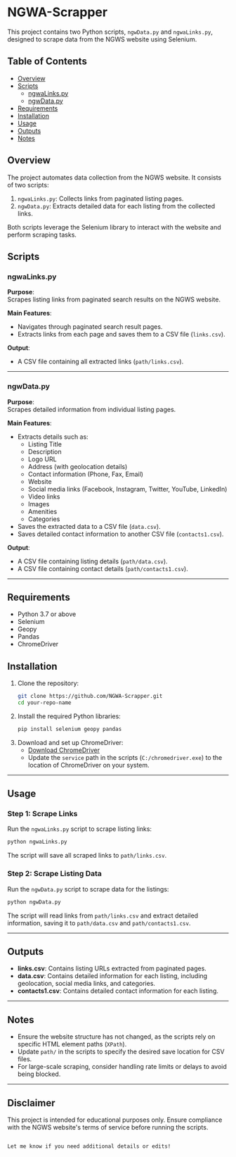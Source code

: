 # NGWA-Scrapper

This project contains two Python scripts, `ngwData.py` and `ngwaLinks.py`, designed to scrape data from the NGWS website using Selenium.

## Table of Contents

- [Overview](#overview)
- [Scripts](#scripts)
  - [ngwaLinks.py](#ngwalinks.py)
  - [ngwData.py](#ngwdatapy)
- [Requirements](#requirements)
- [Installation](#installation)
- [Usage](#usage)
- [Outputs](#outputs)
- [Notes](#notes)

## Overview

The project automates data collection from the NGWS website. It consists of two scripts:
1. `ngwaLinks.py`: Collects links from paginated listing pages.
2. `ngwData.py`: Extracts detailed data for each listing from the collected links.

Both scripts leverage the Selenium library to interact with the website and perform scraping tasks.

## Scripts

### ngwaLinks.py

**Purpose**:  
Scrapes listing links from paginated search results on the NGWS website.

**Main Features**:
- Navigates through paginated search result pages.
- Extracts links from each page and saves them to a CSV file (`links.csv`).

**Output**:
- A CSV file containing all extracted links (`path/links.csv`).

---

### ngwData.py

**Purpose**:  
Scrapes detailed information from individual listing pages.

**Main Features**:
- Extracts details such as:
  - Listing Title
  - Description
  - Logo URL
  - Address (with geolocation details)
  - Contact information (Phone, Fax, Email)
  - Website
  - Social media links (Facebook, Instagram, Twitter, YouTube, LinkedIn)
  - Video links
  - Images
  - Amenities
  - Categories
- Saves the extracted data to a CSV file (`data.csv`).
- Saves detailed contact information to another CSV file (`contacts1.csv`).

**Output**:
- A CSV file containing listing details (`path/data.csv`).
- A CSV file containing contact details (`path/contacts1.csv`).

---

## Requirements

- Python 3.7 or above
- Selenium
- Geopy
- Pandas
- ChromeDriver

## Installation

1. Clone the repository:
   ```bash
   git clone https://github.com/NGWA-Scrapper.git
   cd your-repo-name
   ```
2. Install the required Python libraries:
   ```bash
   pip install selenium geopy pandas
   ```
3. Download and set up ChromeDriver:
   - [Download ChromeDriver](https://sites.google.com/chromium.org/driver/)
   - Update the `service` path in the scripts (`C:/chromedriver.exe`) to the location of ChromeDriver on your system.

---

## Usage

### Step 1: Scrape Links

Run the `ngwaLinks.py` script to scrape listing links:
```bash
python ngwaLinks.py
```
The script will save all scraped links to `path/links.csv`.

### Step 2: Scrape Listing Data

Run the `ngwData.py` script to scrape data for the listings:
```bash
python ngwData.py
```
The script will read links from `path/links.csv` and extract detailed information, saving it to `path/data.csv` and `path/contacts1.csv`.

---

## Outputs

- **links.csv**: Contains listing URLs extracted from paginated pages.
- **data.csv**: Contains detailed information for each listing, including geolocation, social media links, and categories.
- **contacts1.csv**: Contains detailed contact information for each listing.

---

## Notes

- Ensure the website structure has not changed, as the scripts rely on specific HTML element paths (`XPath`).
- Update `path/` in the scripts to specify the desired save location for CSV files.
- For large-scale scraping, consider handling rate limits or delays to avoid being blocked.

---

## Disclaimer

This project is intended for educational purposes only. Ensure compliance with the NGWS website's terms of service before running the scripts.
```

Let me know if you need additional details or edits!

